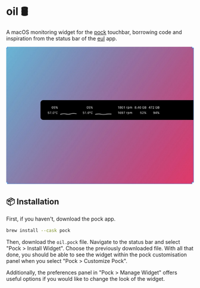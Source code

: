 # oil 🛢️
A macOS monitoring widget for the [pock](https://github.com/pock/pock) touchbar, borrowing code and inspiration from the status bar of the [eul](https://github.com/gao-sun/eul) app.

![Display of oil widget](resources/display.jpg)

## 📦 Installation
First, if you haven't, download the pock app.
```sh
brew install --cask pock
```
Then, download the `oil.pock` file. Navigate to the status bar and select "Pock > Install Widget". Choose the previously downloaded file. With all that done, you should be able to see the widget within the pock customisation panel when you select "Pock > Customize Pock". 

Additionally, the preferences panel in "Pock > Manage Widget" offers useful options if you would like to change the look of the widget.
